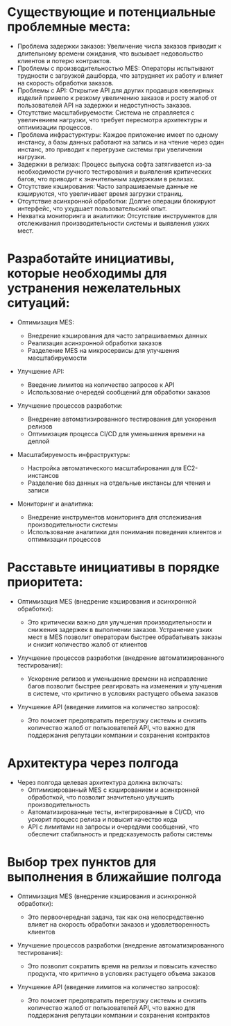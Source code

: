 # Существующие и потенциальные проблемные места:
    
* Проблема задержки заказов: Увеличение числа заказов приводит к длительному времени ожидания, что вызывает недовольство клиентов и потерю контрактов.
* Проблемы с производительностью MES: Операторы испытывают трудности с загрузкой дашборда, что затрудняет их работу и влияет на скорость обработки заказов.
* Проблемы с API: Открытие API для других продавцов ювелирных изделий привело к резкому увеличению заказов и росту жалоб от пользователей API на задержки и недоступность заказов.
* Отсутствие масштабируемости: Система не справляется с увеличением нагрузки, что требует пересмотра архитектуры и оптимизации процессов.
* Проблема инфрастурктуры: Каждое приложение имеет по одному инстансу, а базы данных работают на запись и на чтение через один инстанс, это приводит к перегрузке системы при увеличении нагрузки.
* Задержки в релизах: Процесс выпуска софта затягивается из-за необходимости ручного тестирования и выявления критических багов, что приводит к значительным задержкам в релизах.
* Отсутствие кэширования: Часто запрашиваемые данные не кэшируются, что увеличивает время загрузки страниц.
* Отсутствие асинхронной обработки: Долгие операции блокируют интерфейс, что ухудшает пользовательский опыт.
* Нехватка мониторинга и аналитики: Отсутствие инструментов для отслеживания производительности системы и выявления узких мест.

# Разработайте инициативы, которые необходимы для устранения нежелательных ситуаций:

* Оптимизация MES:
    + Внедрение кэширования для часто запрашиваемых данных
    + Реализация асинхронной обработки заказов
    + Разделение MES на микросервисы для улучшения масштабируемости
* Улучшение API:
    + Введение лимитов на количество запросов к API
    + Использование очередей сообщений для обработки заказов

* Улучшение процессов разработки:
    + Внедрение автоматизированного тестирования для ускорения релизов
    + Оптимизация процесса CI/CD для уменьшения времени на деплой

* Масштабируемость инфраструктуры:
    + Настройка автоматического масштабирования для EC2-инстансов
    + Разделение баз данных на отдельные инстансы для чтения и записи

* Мониторинг и аналитика:
    + Внедрение инструментов мониторинга для отслеживания производительности системы
    + Использование аналитики для понимания поведения клиентов и оптимизации процессов

# Расставьте инициативы в порядке приоритета:

* Оптимизация MES (внедрение кэширования и асинхронной обработки):
    + Это критически важно для улучшения производительности и снижения задержек в выполнении заказов. Устранение узких мест в MES позволит операторам быстрее обрабатывать заказы и снизит количество жалоб от клиентов

* Улучшение процессов разработки (внедрение автоматизированного тестирования):
    + Ускорение релизов и уменьшение времени на исправление багов позволит быстрее реагировать на изменения и улучшения в системе, что критично в условиях растущего объема заказов

* Улучшение API (введение лимитов на количество запросов):
    + Это поможет предотвратить перегрузку системы и снизить количество жалоб от пользователей API, что важно для поддержания репутации компании и сохранения контрактов

# Архитектура через полгода

* Через полгода целевая архитектура должна включать:
    + Оптимизированный MES с кэшированием и асинхронной обработкой, что позволит значительно улучшить производительность
    + Автоматизированные тесты, интегрированные в CI/CD, что ускорит процесс релиза и повысит качество кода
    + API с лимитами на запросы и очередями сообщений, что обеспечит стабильность и предсказуемость работы системы

# Выбор трех пунктов для выполнения в ближайшие полгода

* Оптимизация MES (внедрение кэширования и асинхронной обработки):
    + Это первоочередная задача, так как она непосредственно влияет на скорость обработки заказов и удовлетворенность клиентов

* Улучшение процессов разработки (внедрение автоматизированного тестирования):
    + Это позволит сократить время на релизы и повысить качество продукта, что критично в условиях растущего объема заказов

* Улучшение API (введение лимитов на количество запросов):
    + Это поможет предотвратить перегрузку системы и снизить количество жалоб от пользователей API, что важно для поддержания репутации компании и сохранения контрактов
    

